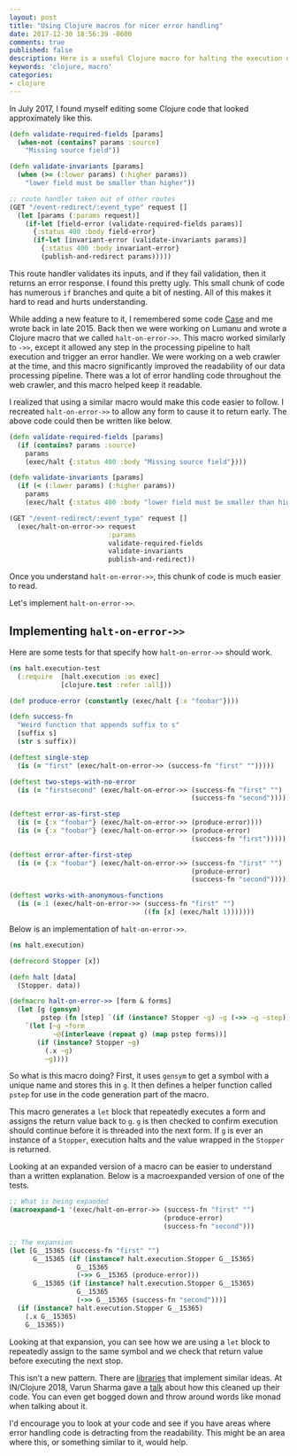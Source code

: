 ```yaml
---
layout: post
title: "Using Clojure macros for nicer error handling"
date: 2017-12-30 18:56:39 -0600
comments: true
published: false
description: Here is a useful Clojure macro for halting the execution of a pipeline of steps early
keywords: 'clojure, macro'
categories: 
- clojure
---
```


In July 2017, I found myself editing some Clojure code that looked approximately like this.

```clojure
(defn validate-required-fields [params]
  (when-not (contains? params :source)
    "Missing source field"))

(defn validate-invariants [params]
  (when (>= (:lower params) (:higher params))
    "lower field must be smaller than higher"))

;; route handler taken out of other routes
(GET "/event-redirect/:event_type" request []
  (let [params (:params request)]
    (if-let [field-error (validate-required-fields params)]
      {:status 400 :body field-error}
      (if-let [invariant-error (validate-invariants params)]
        {:status 400 :body invariant-error}
        (publish-and-redirect params)))))
```

This route handler validates its inputs, and if they fail validation,
then it returns an error response. I found this pretty ugly. This
small chunk of code has numerous `if` branches and quite a bit of
nesting. All of this makes it hard to read and hurts understanding.

While adding a new feature to it, I remembered some code
[Case](https://github.com/snoe) and me wrote back in late 2015. Back
then we were working on Lumanu and wrote a Clojure macro that we
called `halt-on-error->>`. This macro worked similarly to `->>`,
except it allowed any step in the processing pipeline to halt
execution and trigger an error handler. We were working on a web
crawler at the time, and this macro significantly improved the
readability of our data processing pipeline. There was a lot of error
handling code throughout the web crawler, and this macro helped keep
it readable.

I realized that using a similar macro would make this code easier to
follow. I recreated `halt-on-error->>` to allow any form to cause it
to return early. The above code could then be written like below.

```clojure
(defn validate-required-fields [params]
  (if (contains? params :source)
    params
    (exec/halt {:status 400 :body "Missing source field"})))

(defn validate-invariants [params]
  (if (< (:lower params) (:higher params))
    params
    (exec/halt {:status 400 :body "lower field must be smaller than higher"})))

(GET "/event-redirect/:event_type" request []
  (exec/halt-on-error->> request
                         :params
                         validate-required-fields
                         validate-invariants
                         publish-and-redirect))
```

Once you understand `halt-on-error->>`, this chunk of
code is much easier to read.
    
Let's implement `halt-on-error->>`.

## Implementing `halt-on-error->>`

Here are some tests for that specify how `halt-on-error->>` should work.

```clojure
(ns halt.execution-test
  (:require  [halt.execution :as exec]
             [clojure.test :refer :all]))

(def produce-error (constantly (exec/halt {:x "foobar"})))

(defn success-fn
  "Weird function that appends suffix to s"
  [suffix s]
  (str s suffix))

(deftest single-step
  (is (= "first" (exec/halt-on-error->> (success-fn "first" "")))))

(deftest two-steps-with-no-error
  (is (= "firstsecond" (exec/halt-on-error->> (success-fn "first" "")
                                              (success-fn "second")))))

(deftest error-as-first-step
  (is (= {:x "foobar"} (exec/halt-on-error->> (produce-error))))
  (is (= {:x "foobar"} (exec/halt-on-error->> (produce-error)
                                              (success-fn "first")))))

(deftest error-after-first-step
  (is (= {:x "foobar"} (exec/halt-on-error->> (success-fn "first" "")
                                              (produce-error)
                                              (success-fn "second")))))

(deftest works-with-anonymous-functions
  (is (= 1 (exec/halt-on-error->> (success-fn "first" "")
                                  ((fn [x] (exec/halt 1)))))))
```

Below is an implementation of `halt-on-error->>`.

```clojure
(ns halt.execution)

(defrecord Stopper [x])

(defn halt [data]
  (Stopper. data))

(defmacro halt-on-error->> [form & forms]
  (let [g (gensym)
        pstep (fn [step] `(if (instance? Stopper ~g) ~g (->> ~g ~step)))]
    `(let [~g ~form
           ~@(interleave (repeat g) (map pstep forms))]
       (if (instance? Stopper ~g)
         (.x ~g)
         ~g))))
```

So what is this macro doing? First, it uses `gensym` to get a symbol
with a unique name and stores this in `g`. It then defines a helper
function called `pstep` for use in the code generation part of the
macro.

This macro generates a `let` block that repeatedly executes a form and
assigns the return value back to `g`. `g` is then checked to confirm
execution should continue before it is threaded into the next form. If
`g` is ever an instance of a `Stopper`, execution halts and the value
wrapped in the `Stopper` is returned.

Looking at an expanded version of a macro can be easier to understand
than a written explanation. Below is a macroexpanded version of one of
the tests.

```clojure
;; What is being expanded
(macroexpand-1 '(exec/halt-on-error->> (success-fn "first" "")
                                       (produce-error)
                                       (success-fn "second")))

;; The expansion
(let [G__15365 (success-fn "first" "")
      G__15365 (if (instance? halt.execution.Stopper G__15365)
                 G__15365
                 (->> G__15365 (produce-error)))
      G__15365 (if (instance? halt.execution.Stopper G__15365)
                 G__15365
                 (->> G__15365 (success-fn "second")))]
  (if (instance? halt.execution.Stopper G__15365)
    (.x G__15365)
    G__15365))
```

Looking at that expansion, you can see how we are using a `let` block
to repeatedly assign to the same symbol and we check that return value
before executing the next stop.

This isn't a new pattern. There are
[libraries](https://github.com/kumarshantanu/promenade) that implement
similar ideas. At IN/Clojure 2018, Varun Sharma gave a
[talk](https://www.slideshare.net/VarunSharma143/elegant-errorhandling-for-a-more-civilized-age)
about how this cleaned up their code. You can even get bogged down and
throw around words like monad when talking about it.

I'd encourage you to look at your code and see if you have areas where
error handling code is detracting from the readability. This might be
an area where this, or something similar to it, would help.
